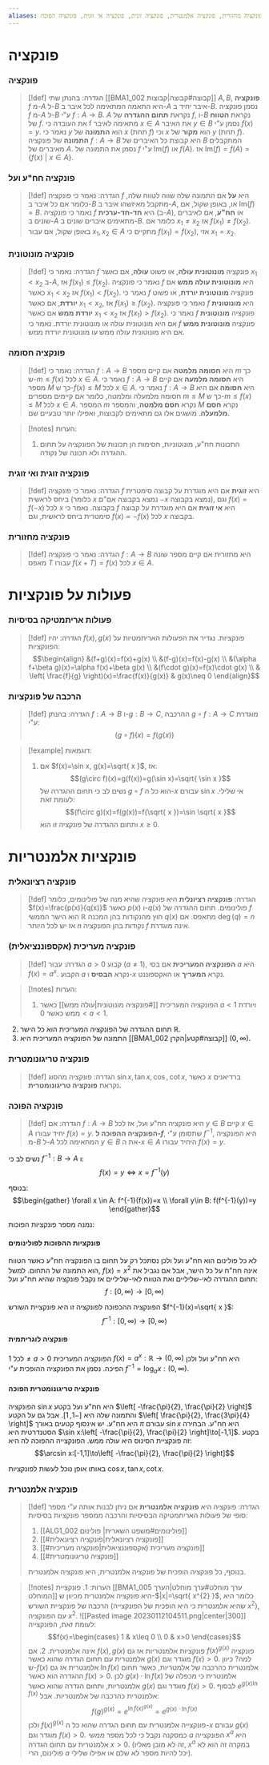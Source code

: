 ```yaml
---
aliases: פונקציה, חד חד ערכית, פונקציה מחזורית, פונקציה אלמנטרית, פונקציה זוגית, פונקציה אי זוגית, פונקציה הפוכה, 
---
```


# פונקציה

### פונקציה
>[!def] הגדרה:
בהנתן שתי [[BMA1_002 קבוצה#קבוצה|קבוצות]] $A,B$, **פונקציה** $f$ מ-$A$ ל-$B$ היא התאמה המתאימה לכל איבר ב-$A$ איבר יחיד ב-$B$. נסמן פונקציה $f$ מ-$A$ ל-$B$ ע"י $f:A\to B$. $A$ נקראת **תחום ההגדרה** של $f$, ו-$B$ נקראת **הטווח** של $f$.
את העובדה כי f מתאימה לאיבר $x\in A$ את האיבר $y\in B$ נסמן ע"י $f(x)=y$. נאמר כי $y$ הוא **התמונה** של $x$ (תחת $f$) וכי $x$ הוא **מקור** של $y$ (תחת $f$).
**התמונה** של פונקציה $f:A\to B$ היא קבוצת כל האיברים של $B$ המתקבלים מאיברים של $A$. נסמן את התמונה של $f$ ע"י $\mathrm{Im}(f)$ או $f(A)$. אז $\mathrm{Im}(f)=f(A)=\{ f(x) \ | \ x\in A \}$.

### פונקציה חח"ע ועל
>[!def] הגדרה:
>נאמר כי פונקציה $f$ היא **על** אם התמונה שלה שווה לטווח שלה, כלומר אם כל איבר ב-$B$ מתקבל מאיזשהו איבר ב-$A$, או, באופן שקול, אם $\mathrm{Im}(f)=B$.
נאמר כי פונקציה $f$ היא **חד-חד-ערכית** (ב-$A$), או **חח"ע**, אם לאיברים שונים ב-$A$ מתאימים איברים שונים ב-$B$. כלומר אם $x_{1}\ne x_{2}$ אז $f(x_{1})\ne f(x_{2})$. באופן שקול, אם עבור $x_{1},x_{2}\in A$ מתקיים כי $f(x_{1})=f(x_{2})$, אזי $x_{1}=x_{2}$.


### פונקציה מונוטונית

> [!def] הגדרה:
נאמר כי $f$ פונקציה **מונוטונית עולה**, או פשוט **עולה**, אם כאשר $x_{1}<x_{2}$ ב-$A$, אז $f(x_{1})\leq f(x_{2})$. נאמר כי פונקציה $f$ היא **מונוטונית עולה ממש** אם כאשר $x_{1}<x_{2}$ אז $f(x_{1})<f(x_{2})$.
נאמר כי $f$ פונקציה **מונוטונית יורדת**, או פשוט **יורדת**, אם כאשר $x_{1}<x_{2}$, אז $f(x_{1})\geq f(x_{2})$. נאמר כי פונקציה $f$ היא **מונוטונית יורדת ממש** אם כאשר $x_{1}<x_{2}$ אז $f(x_{1})>f(x_{2})$.
נאמר כי $f$ פונקציה **מונוטונית** אם היא מונוטונית עולה או מונוטונית יורדת.
נאמר כי $f$ פונקציה **מונוטונית ממש** אם היא מונוטונית עולה ממש עו מונוטונית יורדת ממש.

### פונקציה חסומה
>[!def] הגדרה:
>נאמר כי $f:A\to B$ היא **חסומה מלמטה** אם קיים מספר $m$ כך ש-$m\le f(x)$ לכל $x\in A$.
נאמר כי $f:A\to B$ היא **חסומה מלמעה** אם קיים מספר $M$ כך ש-$f(x)\leq M$ לכל $x\in A$.
נאמר כי $f:A\to B$ היא **חסומה** אם היא חסומה מלמעלה ומלמטה, כלומר אם קיימים מספרים $m\leq M$ כך ש-$m\leq f(x)\leq M$ לכל $x\in A$. המספר $m$ נקרא **חסם מלמטה**, והמספר $M$ נקרא **חסם מלמעלה**. מושגים אלו גם מתאימים לקבוצות, ואפילו יותר טבעיים שם.


> [!notes] הערות:
>1. התכונות חח"ע, מונוטוניות, חסימות הן תכונות של הפונקציה על תחום ההגדרה ולא תכונה של נקודה.
### פונקציה זוגית ואי זוגית

> [!def] הגדרה:
נאמר כי פונקציה $f$ היא **זוגית** אם היא מוגדרת על קבוצה סימטרית ביחס לראשית (כלומר $x$ נמצא בקבוצה אם"ם $-x$ נמצא בקבוצה), וגם $f(x)=f(-x)$ לכל $x$ בקבוצה.
נאמר כי $f$ היא **אי זוגית** אם היא מוגדרת על קבוצה סימטרית ביחס לראשית, וגם $f(x)=-f(x)$ לכל $x$ בקבוצה.

### פונקציה מחזורית

> [!def] הגדרה:
נאמר כי פונקציה $f:A\to B$ היא מחזורית אם קיים מספר שונה מאפס $T$ עבורו $f(x+T)=f(x)$ לכל $x\in A$.

# פעולות על פונקציות
### פעולות אריתמטיקה בסיסיות

> [!def] הגדרה:
>יהיו $f(x),g(x)$ פונקציות. נגדיר את הפעולות האריתמטיות על הפונקציות:
>$$\begin{align}
&(f+g)(x)=f(x)+g(x) \\
&(f-g)(x)=f(x)-g(x) \\
&(\alpha f+\beta g)(x)=\alpha f(x)+\beta g(x) \\
&(f\cdot g)(x)=f(x)\cdot g(x) \\
& \left( \frac{f}{g} \right)(x)=\frac{f(x)}{g(x)} & g(x)\neq 0
\end{align}$$

### הרכבה של פונקציות
>[!def] הגדרה:
>בהנתן $f:A\to B$ ו-$g:B\to C$, ההרכבה $g\circ f:A\to C$ מוגדרת ע"י:
>$$(g\circ f)(x)=f(g(x))$$

>[!example] דוגמאות:
>1. אם $f(x)=\sin x, g(x)=\sqrt{ x }$, אז:
>	$$(g\circ f)(x)=g(f(x))=g(\sin x)=\sqrt{ \sin x }$$
> נשים לב כי תחום ההגדרה של $g\circ f$ הוא כל ה-$x$ עבורם $\sin x$ אי שלילי. לעומת זאת:
> $$(f\circ g)(x)=f(g(x))=f(\sqrt{ x })=\sin \sqrt{ x }$$
> ותחום ההגדרה של פונקציה זו הוא $x\geq 0$.

# פונקציות אלמנטריות

### פונקציה רציונאלית

> [!def] הגדרה:
**פונקציה רציונלית** היא פונקציה שהיא מנה של פולינומים, כלומר $f(x)=\frac{p(x)}{q(x)}$ כאשר $p(x)$ ו-$q(x)$ פולינומים.
תחום ההגדרה של $f$ הוא הישר הממשי $\mathbb{R}$ חוץ מהנקודות בהן המכנה $q(x)$ מתאפס. אם $\deg(q)=n$ אז יש לכל היותר $n$ נקודות בהן הפונקציה $f$ אינה מוגדרת.

### פונקציה מעריכית (אקספוננציאלית)

> [!def] הגדרה:
> עבור $a>0$ קבוע ($a\neq 1$), **הפונקציה המעריכית** אם בסי $a$ היא $f(x)=a^{x}$. הקבוע $a$ נקרא **הבסיס** ו-$x$ נקרא **המעריך** או האקספוננט.

>[!notes] הערות:
>1. הפונקציה המעריכית [[#פונקציה מונוטונית|עולה ממש]] כאשר $a<1$ ויורדת ממש כאשר $0<a<1$.
2. תחום ההגדרה של הפונקציה המעריכית הוא כל הישר $\mathbb{R}$.
3. התמונה של הפונקציה המעריכית היא [[BMA1_002 קבוצה#קטע|הקרן]] $(0,\infty)$.

### פונקציה טריגונומטרית

> [!def] הגדרה:
פונקציה מהסוג $\sin x, \tan x, \cos, \cot x$, כאשר $x$ ברדיאנים נקראת **פונקציה טריגונומטרית.**


### פונקציה הפוכה
>[!def] הגדרה:
>אם $f:A\to B$ היא פונקציה חח"ע ועל, אז לכל $y\in B$ קיים $x\in A$ יחיד עבורו $f(x)=y$. **הפונקציה ההפוכה ל-$f$**, שתסומן ע"י $f^{-1}$, היא הפונקציה מ-$B$ ל-$A$ המתאימה לכל $y\in B$ את ה-$x\in A$ היחיד עבורו $f(x)=y$.

נשים לב כי $f^{-1}:B\to A$ ו:
$$f(x)=y \iff x=f^{-1}(y)$$

בנוסף:
$$\begin{gather}
\forall x \in A: f^{-1}(f(x))=x \\
\forall y\in B: f(f^{-1}(y))=y
\end{gather}$$

נמנה מספר פונקציות הפוכות:
#### פונקציות ההפוכות לפולינומים
לא כל פולינום הוא חח"ע ועל ולכן נסתכל רק על תחום בו הפונקציה חח"ע כאשר הטווח הוא התמונה של התחום. למשל, $f(x)=x^{2}$ אינה חח"ח על כל הישר, אבל אם נגביל את תחום ההגדרה לאי-שליליים ואת הטווח לאי-שליליים אז נקבל פונקציה שהיא חח"ע ועל:
$$f:[0,\infty)\to[0,\infty)$$

הפונקציה ההכפוכה לפונקציה זו היא פונקציית השורש $f^{-1}(x)=\sqrt{ x }$:
$$f^{-1}:[0,\infty)\to[0,\infty)$$

#### פונקציה לוגריתמית
לכל $1\neq a>0$ הפונקציה המעריכית $f(x)=a^{x}:\mathbb{R}\to(0,\infty)$ היא חח"ע ועל ולכן הפיכה. נסמן את הפונקציה ההופכית ע"י $f^{-1}=\log_{a}x:(0,\infty)$.

#### פונקציה טריגונומטרית הפוכה
הפונקציה $\sin x$ היא חח"ע ועל בקטע $\left[ -\frac{\pi}{2}, \frac{\pi}{2} \right]$ והתמונה שלה היא $[-1,1]$. אבל גם על הקטע $\left[ \frac{\pi}{2}, \frac{3\pi}{4} \right]$ היא חח"ע. יש אינסוף קטעים באורך $\pi$ עבורם $\sin x$ היא חח"ע.
הבחירה הסטנדרטית היא $\sin x:\left[ -\frac{\pi}{2}, \frac{\pi}{2} \right]\to[-1,1]$. בקטע זה פונקציית הסינוס היא עולה ממש. הפונקצייה ההפוכה לה היא:
$$\arcsin x:[-1,1]\to\left[ -\frac{\pi}{2}, \frac{\pi}{2} \right]$$

באותו אופן נוכל לעשות לפונקציות $\cos x,\tan x,\cot x$.

### פונקציה אלמנטרית
> [!def] הגדרה:
> פונקציה היא **פונקציה אלמנטרית** אם ניתן לבנות אותה ע"י מספר סופי של פעולות האריתמטיקה הבסיסיות והרכבה ממספר פונקציות בסיסיות:
> 1. [[ALG1_002 פולינומים#משפט השארית| פולינום]]
> 2. [[#פונקציה רציונאלית|פונקציה רציונאלית]]
> 3. [[#פונקציה מעריכית (אקספוננציאלית|פונקציה מעריכית]]
>4. [[#פונקציה טריגונומטרית]]
>
>בנוסף, כל פונקציה הופכית של פונקציה אלמנטרית, היא פונקציה אלמנטרית.

>[!notes] הערות:
>1.
פונקציית [[BMA1_005 ערך מוחלט#ערך מוחלט|הערך המוחלט]] היא פונקציה אלמנטרית מכיוון ש-$|x|=\sqrt{ x^{2} }$, כלומר היא הרכבה של פונקציית השורש (שהיא אלמנטרית כי היא הופכית של הפונקצייה $x^{2}$), עם הפונקציה $x^{2}$.
![[Pasted image 20230112104511.png|center|300]]
לעומת זאת, הפונקצייה:
>$$f(x)=\begin{cases}
1 & x\leq 0 \\
0  & x>0
\end{cases}$$
אינה אלמנטרית.
> 2. אם $f(x),g(x)$ פונקציות אלמנטריות אז גם $f(x)^{g(x)}$ פונקציה אלמנטרית עם תחום הגדרה שהוא כאשר $g(x)$ מוגדר וגם $f(x)>0$. למה? כיוון ש-$f(x)$ אלמנטרית אז גם $\ln f(x)$ אלמנטרית כהרכבה של אלמטריות, כאשר תחום ההגדרה הוא כאשר $f(x)>0$. לכן $g(x)\cdot \ln f(x)$ אלמנטרית כי מכפלה של אלמנטריות, ותחום הגדרה שהוא כאשר $g(x)$ מוגדר וגם $f(x)>0$. לבסוף $e^{g(x)\ln f(x)}$ אלמנטרית כהרכבה של אלמנטריות.
>  אבל:
>  $$f(g)^{g(x)}=e^{\ln f(x)^{g(x)}}=e^{g(x)\cdot \ln f(x)}$$
>  ולכן $f(x)^{g(x)}$ פונקצייה אלמנטרית עם תחום הגדרה שהוא כל ה-$x$ עבורם $g(x)$ מוגדר וגם $f(x)>0$. כמסקנה נקבל כי לכל מספר *ממשי* $a$ הפונקצייה $x^{a}$ היא אלמנטרית עם תחום הגדרה $x>0$. (זה לא מובן מאליו, $x^{a}$ במקרה זה הוא לא פולינום, הרי $a$ יכל להיות מספר לא שלם או אפילו שלילי).